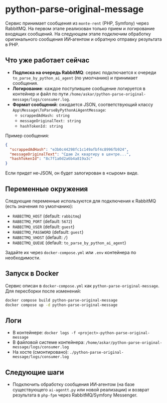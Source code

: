 # python-parse-original-message

Сервис принимает сообщения из `monte-rent` (PHP, Symfony) через RabbitMQ. На первом этапе реализован только прием и логирование входящих сообщений. На следующем этапе подключим обработку оригинального сообщения ИИ‑агентом и обратную отправку результата в PHP.

## Что уже работает сейчас

- **Подписка на очередь RabbitMQ**: сервис подключается к очереди `to_parse_by_python_ai_agent` (по умолчанию) и принимает сообщения.
- **Логирование**: каждое поступившее сообщение логируется в контейнер и файл по пути `/home/askar/python-parse-original-message/logs/consumer.log`.
- **Формат сообщений**: ожидается JSON, соответствующий классу `App\Message\ToParseByPythonAiAgentMessage`:
  - `scrappedAdHash: string`
  - `messageOriginalText: string`
  - `hashTokenId: string`

Пример сообщения:

```json
{
  "scrappedAdHash": "e3b0c44298fc1c149afbf4c8996fb924",
  "messageOriginalText": "Сдаю 2к квартиру в центре...",
  "hashTokenId": "8c7f1a0d2a6b4a819a3c"
}
```

Если придет не‑JSON, он будет залогирован в «сыром» виде.

## Переменные окружения

Следующие переменные используются для подключения к RabbitMQ (есть значения по умолчанию):

- `RABBITMQ_HOST` (default: `rabbitmq`)
- `RABBITMQ_PORT` (default: `5672`)
- `RABBITMQ_USER` (default: `guest`)
- `RABBITMQ_PASSWORD` (default: `guest`)
- `RABBITMQ_VHOST` (default: `/`)
- `RABBITMQ_QUEUE` (default: `to_parse_by_python_ai_agent`)

Задайте их через `docker-compose.yml` или `.env` контейнера по необходимости.

## Запуск в Docker

Сервис описан в `docker-compose.yml` как `python-parse-original-message`. Для пересборки после изменений:

```bash
docker compose build python-parse-original-message
docker compose up -d python-parse-original-message
```

## Логи

- В контейнере: `docker logs -f <project>-python-parse-original-message`
- В файловой системе контейнера: `/home/askar/python-parse-original-message/logs/consumer.log`
- На хосте (смонтировано): `./python-parse-original-message/logs/consumer.log`

## Следующие шаги

- Подключить обработку сообщения ИИ‑агентом (на базе существующего `ai-agentt.py` или новой реализации) и возврат результата в `php-fpm` через RabbitMQ/Symfony Messenger.
